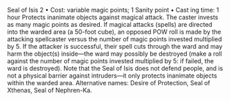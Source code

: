 Seal of Isis 2
• Cost:  variable magic points; 1 Sanity point
•
 Cast
ing time: 1 hour
Protects inanimate objects against magical attack. The 
caster invests as many magic points as desired. If magical 
attacks (spells) are directed into the warded area (a 50-foot 
cube), an opposed POW roll is made by the attacking 
spellcaster versus the number of magic points invested 
multiplied by 5. If the attacker is successful, their spell cuts 
through the ward and may harm the object(s) inside—the 
ward may possibly be destroyed (make a roll against the 
number of magic points invested multiplied by 5: if failed, 
the ward is destroyed).
Note that the Seal of Isis does not defend people, and 
is not a physical barrier against intruders—it only protects 
inanimate objects within the warded area.
Alternative names: Desire of Protection, Seal of Xthenas, 
Seal of Nephren-Ka.
 
